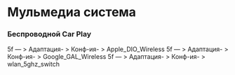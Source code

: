 # Мульмедиа система

### Беспроводной Car Play

5f — > Адаптация- > Конф-ия- > Apple_DIO_Wireless
5f — > Адаптация- > Конф-ия- > Google_GAL_Wireless
5f — > Адаптация- > Конф-ия- > wlan_5ghz_switch
